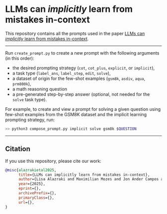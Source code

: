 # LLMs can *implicitly* learn from mistakes in-context
This repository contains all the prompts used in the paper <a href="https://arxiv.org/abs/2502.08550" target="_blank">LLMs can *implicitly* learn from mistakes in-context</a>.

---

Run `create_prompt.py` to create a new prompt with the following arguments (in this order): 
- the desired prompting strategy (`cot`, `cot_plus`, `explicit`, or `implicit`), 
- a task type (`label_ans`, `label_step`, `edit`, `solve`), 
- a dataset of origin for the few-shot examples (`gsm8k`, `asdiv`, `aqua`, `prm800k`), 
- a math reasoning question
- a pre-generated step-by-step answer (optional, not needed for the `solve` task type).

For example, to create and view a prompt for solving a given question using few-shot examples from the GSM8K dataset and the implicit learning prompting strategy, run:

```bash
>> python3 compose_prompt.py implicit solve gsm8k $QUESTION
```

---

## Citation

If you use this repository, please cite our work:

````bibtex
@misc{alazrakietal2025,
      title={LLMs can implicitly learn from mistakes in-context}, 
      author={Lisa Alazraki and Maximilian Mozes and Jon Ander Campos and Yi Chern Tan and Marek Rei and Max Bartolo},
      year={2025},
      eprint={},
      archivePrefix={},
      primaryClass={},
      url={}, 
}
````

